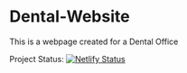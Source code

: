 # Dental-Website
This is a webpage created for a Dental Office

Project Status:
[![Netlify Status](https://api.netlify.com/api/v1/badges/eda58d68-8db5-42f0-9528-2f4e45150d88/deploy-status)](https://app.netlify.com/projects/denturesandmore/deploys)